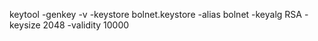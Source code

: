 keytool -genkey -v -keystore bolnet.keystore -alias bolnet -keyalg RSA -keysize 2048 -validity 10000
